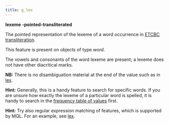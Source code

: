 ```yaml
---
title: g_lex
---
```


**lexeme -pointed-transliterated**


The pointed representation of the lexeme of a word occurrence in 
[ETCBC transliteration](https://shebanq.ancient-data.org/shebanq/static/docs/ETCBC4-transcription.pdf).

This feature is present on objects of type *word*.

The vowels and consonants of the word lexeme are present; a lexeme does not have other diacritical marks.

**NB:**
There is no disambiguation material at the end of the value such as in [lex](lex).

**Hint:**
Generally, this is a handy feature to search for specific words.
If you are unsure how exactly the lexeme of a particular word is spelled, it is handy to search in the
[frequency table of values](../index/g_lex)
first. 

**Hint:**
Try also regular expression matching of features, which is supported by MQL. For an example, see [lex](lex).

